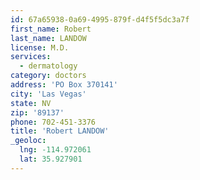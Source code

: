```yaml
---
id: 67a65938-0a69-4995-879f-d4f5f5dc3a7f
first_name: Robert
last_name: LANDOW
license: M.D.
services:
  - dermatology
category: doctors
address: 'PO Box 370141'
city: 'Las Vegas'
state: NV
zip: '89137'
phone: 702-451-3376
title: 'Robert LANDOW'
_geoloc:
  lng: -114.972061
  lat: 35.927901
---
```

